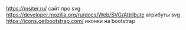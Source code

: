 https://msiter.ru/ сайт про svg
https://developer.mozilla.org/ru/docs/Web/SVG/Attribute  атрибуты svg
https://icons.getbootstrap.com/ иконки на bootstrap
